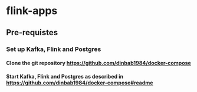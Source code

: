 # flink-apps

## Pre-requistes
### Set up Kafka, Flink and Postgres
#### Clone the git repository https://github.com/dinbab1984/docker-compose
#### Start Kafka, Flink and Postgres as described in https://github.com/dinbab1984/docker-compose#readme
